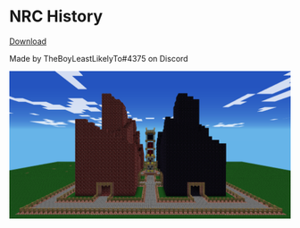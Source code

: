 # NRC History
[Download](./NRC_History.zip)

Made by TheBoyLeastLikelyTo#4375 on Discord

![](NRC_History.png)
